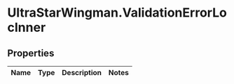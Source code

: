# UltraStarWingman.ValidationErrorLocInner

## Properties

Name | Type | Description | Notes
------------ | ------------- | ------------- | -------------


